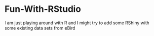 # Fun-With-RStudio
I am just playing around with R and I might try to add some RShiny with some existing data sets from eBird
